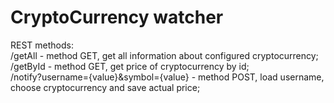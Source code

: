 # CryptoСurrency watcher
REST methods:<br>
/getAll - method GET, get all information about configured cryptocurrency;<br>
/getById - method GET, get price of cryptocurrency by id;<br>
/notify?username={value}&symbol={value} - method POST, load username, choose cryptocurrency and save actual price;<br>
